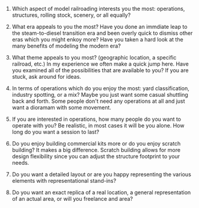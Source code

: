 1. Which aspect of model railroading interests you the most: operations, structures, rolling stock, scenery, or all equally?

2. What era appeals to you the most?  Have you done an immdiate leap to the steam-to-diesel transition era and been overly quick to dismiss other eras which you might enkoy more?  Have you taken a hard look at the many benefits of modeling the modern era?

3. What theme appeals to you most?  (geographic location, a specific railroad, etc.)  In my experience we often make a quick jump here.  Have you examined all of the possibilities that are available to you?  If you are stuck, ask around for ideas.

4. In terms of operations which do you enjoy the most: yard classification, industry spotting, or a mix?  Maybe you just want some casual shuttling back and forth.  Some people don't need any operations at all and just want a dioramam with some movement.

5. If you are interested in operations, how many people do you want to operate with you?  Be realistic, in most cases it will be you alone.  How long do you want a session to last?

6. Do you enjoy building commercial kits more or do you enjoy scratch building?  It makes a big difference.  Scratch building allows for more design flexibility since you can adjust the structure footprint to your needs.

7. Do you want a detailed layout or are you happy representing the various elements with representational stand-ins?

8. Do you want an exact replica of a real location, a general representation of an actual area, or will you freelance and area?